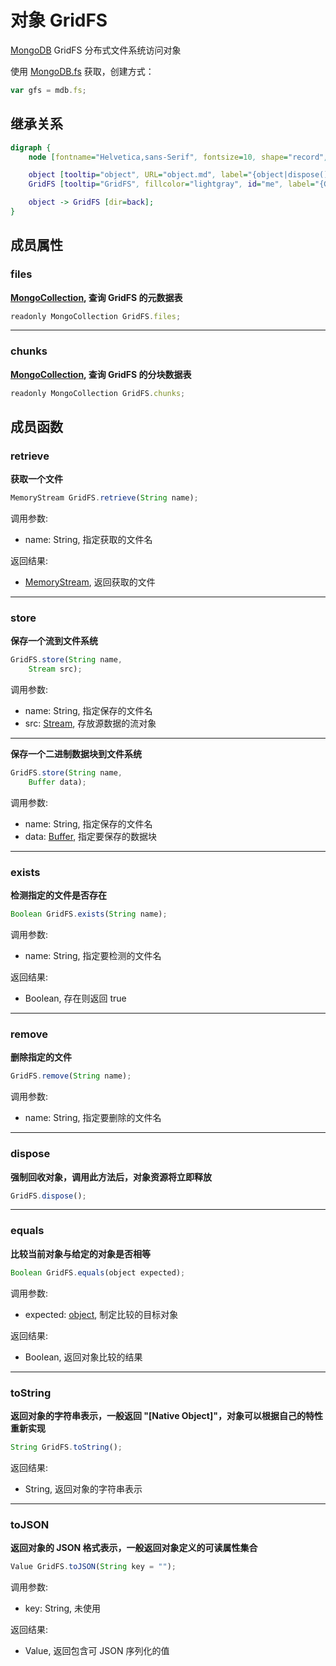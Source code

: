 # 对象 GridFS
[MongoDB](MongoDB.md) GridFS 分布式文件系统访问对象

使用 [MongoDB.fs](MongoDB.md#fs) 获取，创建方式：

```JavaScript
var gfs = mdb.fs;
```

## 继承关系
```dot
digraph {
    node [fontname="Helvetica,sans-Serif", fontsize=10, shape="record", style="filled", fillcolor="white"];

    object [tooltip="object", URL="object.md", label="{object|dispose()\lequals()\ltoString()\ltoJSON()\l}"];
    GridFS [tooltip="GridFS", fillcolor="lightgray", id="me", label="{GridFS|files\lchunks\l|retrieve()\lstore()\lexists()\lremove()\l}"];

    object -> GridFS [dir=back];
}
```

## 成员属性
        
### files
**[MongoCollection](MongoCollection.md), 查询 GridFS 的元数据表**

```JavaScript
readonly MongoCollection GridFS.files;
```

--------------------------
### chunks
**[MongoCollection](MongoCollection.md), 查询 GridFS 的分块数据表**

```JavaScript
readonly MongoCollection GridFS.chunks;
```

## 成员函数
        
### retrieve
**获取一个文件**

```JavaScript
MemoryStream GridFS.retrieve(String name);
```

调用参数:
* name: String, 指定获取的文件名

返回结果:
* [MemoryStream](MemoryStream.md), 返回获取的文件

--------------------------
### store
**保存一个流到文件系统**

```JavaScript
GridFS.store(String name,
    Stream src);
```

调用参数:
* name: String, 指定保存的文件名
* src: [Stream](Stream.md), 存放源数据的流对象

--------------------------
**保存一个二进制数据块到文件系统**

```JavaScript
GridFS.store(String name,
    Buffer data);
```

调用参数:
* name: String, 指定保存的文件名
* data: [Buffer](Buffer.md), 指定要保存的数据块

--------------------------
### exists
**检测指定的文件是否存在**

```JavaScript
Boolean GridFS.exists(String name);
```

调用参数:
* name: String, 指定要检测的文件名

返回结果:
* Boolean, 存在则返回 true

--------------------------
### remove
**删除指定的文件**

```JavaScript
GridFS.remove(String name);
```

调用参数:
* name: String, 指定要删除的文件名

--------------------------
### dispose
**强制回收对象，调用此方法后，对象资源将立即释放**

```JavaScript
GridFS.dispose();
```

--------------------------
### equals
**比较当前对象与给定的对象是否相等**

```JavaScript
Boolean GridFS.equals(object expected);
```

调用参数:
* expected: [object](object.md), 制定比较的目标对象

返回结果:
* Boolean, 返回对象比较的结果

--------------------------
### toString
**返回对象的字符串表示，一般返回 "[Native Object]"，对象可以根据自己的特性重新实现**

```JavaScript
String GridFS.toString();
```

返回结果:
* String, 返回对象的字符串表示

--------------------------
### toJSON
**返回对象的 JSON 格式表示，一般返回对象定义的可读属性集合**

```JavaScript
Value GridFS.toJSON(String key = "");
```

调用参数:
* key: String, 未使用

返回结果:
* Value, 返回包含可 JSON 序列化的值

